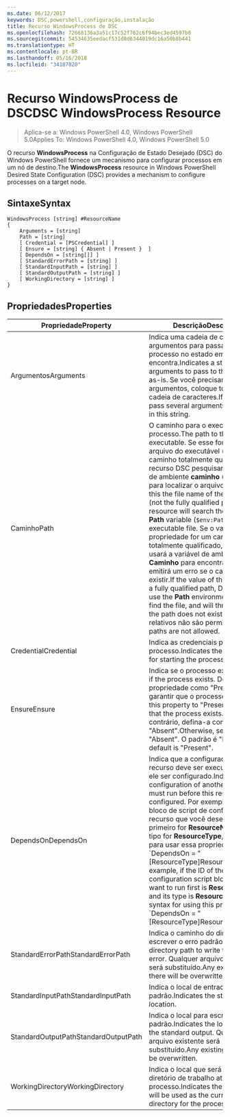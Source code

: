 ```yaml
---
ms.date: 06/12/2017
keywords: DSC,powershell,configuração,instalação
title: Recurso WindowsProcess de DSC
ms.openlocfilehash: 72668136a3a51c17c52f762c6f94bec3ed4597b0
ms.sourcegitcommit: 54534635eedacf531d8d6344019dc16a50b8b441
ms.translationtype: HT
ms.contentlocale: pt-BR
ms.lasthandoff: 05/16/2018
ms.locfileid: "34187020"
---
```

# <a name="dsc-windowsprocess-resource"></a><span data-ttu-id="0e273-103">Recurso WindowsProcess de DSC</span><span class="sxs-lookup"><span data-stu-id="0e273-103">DSC WindowsProcess Resource</span></span>

> <span data-ttu-id="0e273-104">Aplica-se a: Windows PowerShell 4.0, Windows PowerShell 5.0</span><span class="sxs-lookup"><span data-stu-id="0e273-104">Applies To: Windows PowerShell 4.0, Windows PowerShell 5.0</span></span>

<span data-ttu-id="0e273-105">O recurso **WindowsProcess** na Configuração de Estado Desejado (DSC) do Windows PowerShell fornece um mecanismo para configurar processos em um nó de destino.</span><span class="sxs-lookup"><span data-stu-id="0e273-105">The **WindowsProcess** resource in Windows PowerShell Desired State Configuration (DSC) provides a mechanism to configure processes on a target node.</span></span>

## <a name="syntax"></a><span data-ttu-id="0e273-106">Sintaxe</span><span class="sxs-lookup"><span data-stu-id="0e273-106">Syntax</span></span>

```
WindowsProcess [string] #ResourceName
{
    Arguments = [string]
    Path = [string]
    [ Credential = [PSCredential] ]
    [ Ensure = [string] { Absent | Present }  ]
    [ DependsOn = [string[]] ]
    [ StandardErrorPath = [string] ]
    [ StandardInputPath = [string] ]
    [ StandardOutputPath = [string] ]
    [ WorkingDirectory = [string] ]
}
```

## <a name="properties"></a><span data-ttu-id="0e273-107">Propriedades</span><span class="sxs-lookup"><span data-stu-id="0e273-107">Properties</span></span>
|  <span data-ttu-id="0e273-108">Propriedade</span><span class="sxs-lookup"><span data-stu-id="0e273-108">Property</span></span>  |  <span data-ttu-id="0e273-109">Descrição</span><span class="sxs-lookup"><span data-stu-id="0e273-109">Description</span></span>   |
|---|---|
| <span data-ttu-id="0e273-110">Argumentos</span><span class="sxs-lookup"><span data-stu-id="0e273-110">Arguments</span></span>| <span data-ttu-id="0e273-111">Indica uma cadeia de caracteres de argumentos para passar para o processo no estado em que se encontra.</span><span class="sxs-lookup"><span data-stu-id="0e273-111">Indicates a string of arguments to pass to the process as-is.</span></span> <span data-ttu-id="0e273-112">Se você precisar passar vários argumentos, coloque todos nessa cadeia de caracteres.</span><span class="sxs-lookup"><span data-stu-id="0e273-112">If you need to pass several arguments, put them all in this string.</span></span>|
| <span data-ttu-id="0e273-113">Caminho</span><span class="sxs-lookup"><span data-stu-id="0e273-113">Path</span></span>| <span data-ttu-id="0e273-114">O caminho para o executável do processo.</span><span class="sxs-lookup"><span data-stu-id="0e273-114">The path to the process executable.</span></span> <span data-ttu-id="0e273-115">Se esse for o nome do arquivo do executável (não o caminho totalmente qualificado), o recurso DSC pesquisará a variável de ambiente **caminho** (`$env:Path`) para localizar o arquivo executável.</span><span class="sxs-lookup"><span data-stu-id="0e273-115">If this the file name of the executable (not the fully qualified path), the DSC resource will search the environment **Path** variable (`$env:Path`) to find the executable file.</span></span> <span data-ttu-id="0e273-116">Se o valor dessa propriedade for um caminho totalmente qualificado, o DSC não usará a variável de ambiente **Caminho** para encontrar o arquivo e emitirá um erro se o caminho não existir.</span><span class="sxs-lookup"><span data-stu-id="0e273-116">If the value of this property is a fully qualified path, DSC will not use the **Path** environment variable to find the file, and will throw an error if the path does not exist.</span></span> <span data-ttu-id="0e273-117">Caminhos relativos não são permitidos.</span><span class="sxs-lookup"><span data-stu-id="0e273-117">Relative paths are not allowed.</span></span>|
| <span data-ttu-id="0e273-118">Credential</span><span class="sxs-lookup"><span data-stu-id="0e273-118">Credential</span></span>| <span data-ttu-id="0e273-119">Indica as credenciais para iniciar o processo.</span><span class="sxs-lookup"><span data-stu-id="0e273-119">Indicates the credentials for starting the process.</span></span>|
| <span data-ttu-id="0e273-120">Ensure</span><span class="sxs-lookup"><span data-stu-id="0e273-120">Ensure</span></span>| <span data-ttu-id="0e273-121">Indica se o processo existe.</span><span class="sxs-lookup"><span data-stu-id="0e273-121">Indicates if the process exists.</span></span> <span data-ttu-id="0e273-122">Defina essa propriedade como "Present" para garantir que o processo exista.</span><span class="sxs-lookup"><span data-stu-id="0e273-122">Set this property to "Present" to ensure that the process exists.</span></span> <span data-ttu-id="0e273-123">Caso contrário, defina-a como "Absent".</span><span class="sxs-lookup"><span data-stu-id="0e273-123">Otherwise, set it to "Absent".</span></span> <span data-ttu-id="0e273-124">O padrão é "Present".</span><span class="sxs-lookup"><span data-stu-id="0e273-124">The default is "Present".</span></span>|
| <span data-ttu-id="0e273-125">DependsOn</span><span class="sxs-lookup"><span data-stu-id="0e273-125">DependsOn</span></span> | <span data-ttu-id="0e273-126">Indica que a configuração de outro recurso deve ser executada antes de ele ser configurado.</span><span class="sxs-lookup"><span data-stu-id="0e273-126">Indicates that the configuration of another resource must run before this resource is configured.</span></span> <span data-ttu-id="0e273-127">Por exemplo, se a ID do bloco de script de configuração do recurso que você deseja executar primeiro for __ResourceName__ e seu tipo for __ResourceType__, a sintaxe para usar essa propriedade será \`DependsOn = "[ResourceType]ResourceName"\`\`.</span><span class="sxs-lookup"><span data-stu-id="0e273-127">For example, if the ID of the resource configuration script block that you want to run first is __ResourceName__ and its type is __ResourceType__, the syntax for using this property is \`DependsOn = "[ResourceType]ResourceName"\`\` .</span></span>|
| <span data-ttu-id="0e273-128">StandardErrorPath</span><span class="sxs-lookup"><span data-stu-id="0e273-128">StandardErrorPath</span></span>| <span data-ttu-id="0e273-129">Indica o caminho do diretório para escrever o erro padrão.</span><span class="sxs-lookup"><span data-stu-id="0e273-129">Indicates the directory path to write the standard error.</span></span> <span data-ttu-id="0e273-130">Qualquer arquivo existente será substituído.</span><span class="sxs-lookup"><span data-stu-id="0e273-130">Any existing file there will be overwritten.</span></span>|
| <span data-ttu-id="0e273-131">StandardInputPath</span><span class="sxs-lookup"><span data-stu-id="0e273-131">StandardInputPath</span></span>| <span data-ttu-id="0e273-132">Indica o local de entrada padrão.</span><span class="sxs-lookup"><span data-stu-id="0e273-132">Indicates the standard input location.</span></span>|
| <span data-ttu-id="0e273-133">StandardOutputPath</span><span class="sxs-lookup"><span data-stu-id="0e273-133">StandardOutputPath</span></span>| <span data-ttu-id="0e273-134">Indica o local para escrever a saída padrão.</span><span class="sxs-lookup"><span data-stu-id="0e273-134">Indicates the location to write the standard output.</span></span> <span data-ttu-id="0e273-135">Qualquer arquivo existente será substituído.</span><span class="sxs-lookup"><span data-stu-id="0e273-135">Any existing file there will be overwritten.</span></span>|
| <span data-ttu-id="0e273-136">WorkingDirectory</span><span class="sxs-lookup"><span data-stu-id="0e273-136">WorkingDirectory</span></span>| <span data-ttu-id="0e273-137">Indica o local que será usado como diretório de trabalho atual para o processo.</span><span class="sxs-lookup"><span data-stu-id="0e273-137">Indicates the location that will be used as the current working directory for the process.</span></span>|